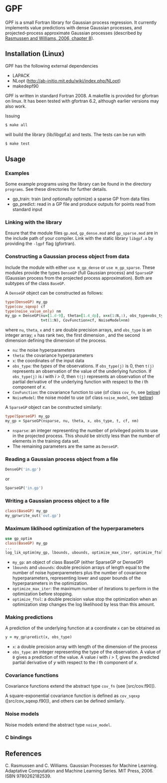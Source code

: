 # GPF

GPF is a small Fortran library for Gaussian process regression.  It currently
implements value predictions with dense Gaussian processes, and projected-process
approximate Gaussian processes (described by [Rasmussen and Williams, 2006, chapter 8](http://www.gaussianprocess.org/gpml/chapters/RW8.pdf)).

## Installation (Linux)

GPF has the following external dependencies

* LAPACK
* NLopt (http://ab-initio.mit.edu/wiki/index.php/NLopt)
* makedepf90

GPF is written in standard Fortran 2008.  A makefile is provided for gfortran on linux. 
It has been tested with gfortran 6.2, although earlier versions may also work.

Issuing
```sh
$ make all
```
will build the library (lib/libgpf.a) and tests.  The tests can be run with
```sh
$ make test
```

## Usage

### Examples

Some example programs using the library can be found in the directory `programs`.  See these 
directories for further details.
* gp_train: train (and optionally optimize) a sparse GP from data files
* gp_predict: read in a GP file and produce outputs for points read from standard input

### Linking with the library

Ensure that the module files `gp.mod`, `gp_dense.mod` and `gp_sparse.mod` are in the
include path of your compiler.  Link with the static library `libgpf.a` by providing 
the `-lgpf` flag (gfortran).

### Constructing a Gaussian process object from data

Include the module with either `use m_gp_dense` or `use m_gp_sparse`. These modules provide 
the types `DenseGP` (full Gaussian process) and `SparseGP` (Gaussian process from the 
projected process approximation).  Both are subtypes of the class `BaseGP`.

A `DenseGP` object can be constructed as follows:
```f90
type(DenseGP) my_gp
type(cov_sqexp) cf
type(noise_value_only) nm
my_gp = DenseGP(nu=[1.d-9], theta=[1.4_dp], x=x(1:N,:), obs_type=obs_type(1:N), 
                t=t(1:N), CovFunction=cf, NoiseModel=nm)
```
where `nu`, `theta`, `x` and `t` are double precision arrays, and `obs_type` is an integer 
array; `x` has rank two, the first dimension , and the second dimension defining the dimension of
the process.
* `nu`: the noise hyperparameters
* `theta`: the covariance hyperparameters
* `x`: the coordinates of the input data
* `obs_type`: the _types_ of the observations. If `obs_type(j)` is 0, then `t(j)` represents
an observation of the value of the underlying function.  If `obs_type(j)` is _i_ with _i > 0_, 
then `t(j)` represents an observation of the partial derivative of the underlying function with 
respect to the _i_ th component of _x_.
* `CovFunction`: the covariance function to use (of class `cov_fn`, see [below](#covariance-functions))
* `NoiseModel`: the noise model to use (of class `noise_model`, see [below](#noise-models))

A `SparseGP` object can be constructed similarly:
```f90
type(SparseGP) my_gp
my_gp = SparseGP(nsparse, nu, theta, x, obs_type, t, cf, nm)
```
* `nsparse`: an integer representing the number of privileged points to use in the projected 
process. This should be strictly less than the number of elements in the training data set.
* The remaining parameters are the same as `DenseGP`.

### Reading a Gaussian process object from a file

```f90
DenseGP('in.gp')
```
or
```f90
SparseGP('in.gp')
```

### Writing a Gaussian process object to a file

```f90
class(BaseGP) my_gp
my_gp%write_out('out.gp')
```

### Maximum liklihood optimization of the hyperparameters

```f90
use gp_optim
class(BaseGP) my_gp
...
log_lik_optim(my_gp, lbounds, ubounds, optimize_max_iter, optimize_ftol)
```
* `my_gp`: an object of class BaseGP (either SparseGP or DenseGP)
* `lbounds` and `ubounds`: double precision arrays of length equal to the number of noise 
hyperparemeters plus the number of covariance hyperparameters, representing lower and upper 
bounds of the hyperparameters in the optimization.
* `optimize_max_iter`: the maximum number of iterations to perform in the optimization before 
stopping.
* `optimize_ftol`: a double precision value stop the optimization when an optimization step 
changes the log likelihood by less than this amount.

### Making predictions

A prediction of the underlying function at a coordinate `x` can be obtained as
```f90
y = my_gp%predict(x, obs_type)
```
* `x`: a double precision array with length of the dimension of the process
* `obs_type`: an integer representing the type of the observation. A value of `0` gives a 
prediction of the value.  A value _i_ with _i > 1_, gives the predicted partial derivative of _y_
with respect to the _i_ th component of _x_.

### Covariance functions

Covariance functions extend the abstract type `cov_fn` (see [src/cov.f90]).

A square-exponential covariance function is defined as `cov_sqexp` ([src/cov_sqexp.f90]), and 
others can be defined similarly.

### Noise models

Noise models extend the abstract type `noise_model`.

### C bindings


## References

C. Rasmussen and C. Williams. Gaussian Processes for Machine Learning. Adaptative
Computation and Machine Learning Series. MIT Press, 2006. ISBN 9780262182539.




